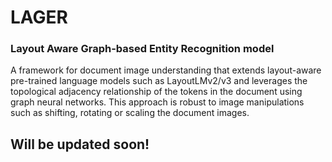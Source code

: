 # LAGER
### Layout Aware Graph-based Entity Recognition model
A framework for document image understanding that extends layout-aware pre-trained language models such as LayoutLMv2/v3 and leverages the topological adjacency relationship of the tokens in the document using graph neural networks. This approach is robust to image manipulations such as shifting, rotating or scaling the document images.

## Will be updated soon!
